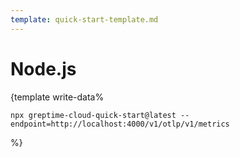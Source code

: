 ```yaml
---
template: quick-start-template.md
---
```

# Node.js

<docs-template>

\{template write-data%

<!--@include: ../../db-cloud-shared/quick-start/node.md-->

```shell
npx greptime-cloud-quick-start@latest --endpoint=http://localhost:4000/v1/otlp/v1/metrics
```
%}

</docs-template>
